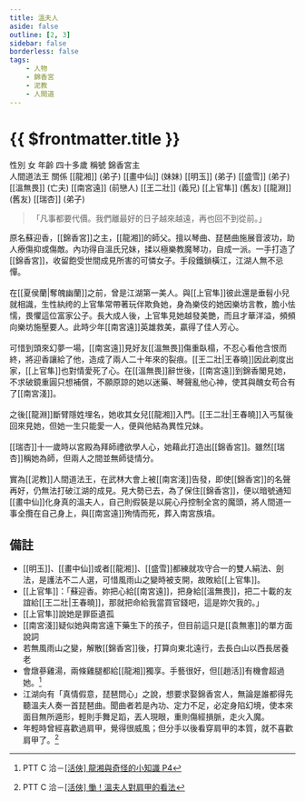 ```yaml
---
title: 溫夫人
aside: false
outline: [2, 3]
sidebar: false
borderless: false
tags:
    - 人物
    - 錦香宮
    - 泥教
    - 人間道
---
```


# {{ $frontmatter.title }}

<ChTabs position="bottom">
	<ChTab title="溫夫人">
		<Ch src='/images/characters/special402/normal.webp' position='right'/>
		<ChName nameZh='溫夫人' nameEn='Lady Wen' position='right' />
		<ChTable>
			<ChTr>
				<ChTd isTitle=true>
					性別
				</ChTd>
				<ChTd>
					女
				</ChTd>
			</ChTr>
			<ChTr>
				<ChTd isTitle=true>
					年齡
				</ChTd>
				<ChTd>
					四十多歲
				</ChTd>
			</ChTr>
			<ChTr>
				<ChTd isTitle=true>
					稱號
				</ChTd>
				<ChTd>
					錦香宮主<br>人間道法王
				</ChTd>
			</ChTr>
			<ChTr>
				<ChTd isTitle=true position='center'>
					關係
				</ChTd>
			</ChTr>
			<ChTr>
				<ChTd position='center'>
					[[龍湘]] (弟子)
				</ChTd>
			</ChTr>
			<ChTr>
				<ChTd position='center'>
					[[畫中仙]] (妹妹)
				</ChTd>
			</ChTr>
			<ChTr>
				<ChTd position='center'>
					[[明玉]] (弟子)
				</ChTd>
			</ChTr>
			<ChTr>
				<ChTd position='center'>
					[[盛雪]] (弟子)
				</ChTd>
			</ChTr>
			<ChTr>
				<ChTd position='center'>
					[[溫無畏]] (亡夫)
				</ChTd>
			</ChTr>
			<ChTr>
				<ChTd position='center'>
					[[南宮遠]] (前戀人)
				</ChTd>
			</ChTr>
			<ChTr>
				<ChTd position='center'>
					[[王二壯]] (義兄)
				</ChTd>
			</ChTr>
			<ChTr>
				<ChTd position='center'>
					[[上官隼]] (舊友)
				</ChTd>
			</ChTr>
			<ChTr>
				<ChTd position='center'>
					[[龍淵]] (舊友)
				</ChTd>
			</ChTr>
			<ChTr>
				<ChTd position='center'>
					[[瑞杏]] (弟子)
				</ChTd>
			</ChTr>
		</ChTable>
	</ChTab>
	<ChTab title="蘇迎香">
		<Ch src='/images/characters/special402/normal2.webp' position='right'/>
		<ChName nameZh='蘇迎香' nameEn='Su Ying Xiang' position='right' />
	</ChTab>
</ChTabs>

> 「凡事都要代價。我們離最好的日子越來越遠，再也回不到從前。」

原名蘇迎香，[[錦香宮]]之主，[[龍湘]]的師父。擅以琴曲、琵琶曲施展音波功，助人療傷抑或傷敵。內功得自溫氏兄妹，揉以極樂教魔琴功，自成一派。一手打造了[[錦香宮]]，收留飽受世間成見所害的可憐女子。手段鐵鎖橫江，江湖人無不忌憚。
<br><br>
在[[夏侯蘭|奪魄幽蘭]]之前，曾是江湖第一美人。與[[上官隼]]彼此還是垂髫小兒就相識，生性紈绔的上官隼常帶著玩伴欺負她，身為樂伎的她因樂坊言教，膽小怯懦，畏懼這位富家公子。長大成人後，上官隼見她越發美艷，而且才華洋溢，頻頻向樂坊施壓要人。此時少年[[南宮遠]]英雄救美，贏得了佳人芳心。
<br><br>
可惜到頭來幻夢一場，[[南宮遠]]見好友[[溫無畏]]傷重臥榻，不忍心看他含恨而終，將迎香讓給了他，造成了兩人二十年來的裂痕。[[王二壯|王春曉]]因此剃度出家，[[上官隼]]也對情愛死了心。在[[溫無畏]]辭世後，[[南宮遠]]到錦香閣見她，不求破鏡重圓只想補償，不願原諒的她以迷藥、琴聲亂他心神，使其與醜女苟合有了[[南宮淺]]。
<br><br>
之後[[龍淵]]斷臂隱姓埋名，她收其女兒[[龍湘]]入門。[[王二壯|王春曉]]入丐幫後回來見她，但她一生只能愛一人，便與他結為異性兄妹。
<br><br>
[[瑞杏]]十一歲時以宮殿為拜師禮欲學人心，她藉此打造出[[錦香宮]]。雖然[[瑞杏]]稱她為師，但兩人之間並無師徒情分。
<br><br>
實為[[泥教]]人間道法王，在武林大會上被[[南宮淺]]告發，即使[[錦香宮]]的名聲再好，仍無法打破江湖的成見。見大勢已去，為了保住[[錦香宮]]，便以暗號通知[[畫中仙]]化身真的溫夫人，自己則假裝是以屍心丹控制全宮的魔頭，將人間道一事全攬在自己身上，與[[南宮遠]]殉情而死，葬入南宮族墳。

## 備註

-   [[明玉]]、[[畫中仙]]或者[[龍湘]]、[[盛雪]]都練就攻守合一的雙人絹法、劍法，是護法不二人選，可惜風雨山之變時被支開，故敗給[[上官隼]]。
-   [[上官隼]]：「蘇迎香。妳把心給[[南宮遠]]，把身給[[溫無畏]]，把二十載的友誼給[[王二壯|王春曉]]，那就把命給我當買官錢吧，這是妳欠我的。」
-   [[上官隼]]說她是罪臣遺孤
-   [[南宮淺]]疑似她與南宮遠下藥生下的孩子，但目前這只是[[袁無憲]]的單方面說詞
-   若無風雨山之變，解散[[錦香宮]]後，打算向東北遠行，去長白山以西長居養老
-   會燉蔘雞湯，兩條雞腿都給[[龍湘]]獨享。手藝很好，但[[趙活]]有機會超過她。[^1]
-   江湖向有「真情假意，琵琶問心」之說，想要求娶錦香宮人，無論是誰都得先聽溫夫人奏一首琵琶曲。聞曲者若是內功、定力不足，必定身陷幻境，使本來面目無所遁形，輕則手舞足蹈，丟人現眼，重則傷經損脈，走火入魔。
-   年輕時曾經喜歡過肩甲，覺得很威風；但分手以後看穿肩甲的本質，就不喜歡肩甲了。[^2]

[^1]: PTT C 洽－[\[活俠\] 龍湘與奇怪的小知識 P4](https://www.ptt.cc/bbs/C_Chat/M.1729423145.A.69F.html)
[^2]: PTT C 洽－[\[活俠\] 慟！溫夫人對肩甲的看法](https://www.ptt.cc/bbs/C_Chat/M.1757861303.A.1B0.html)
